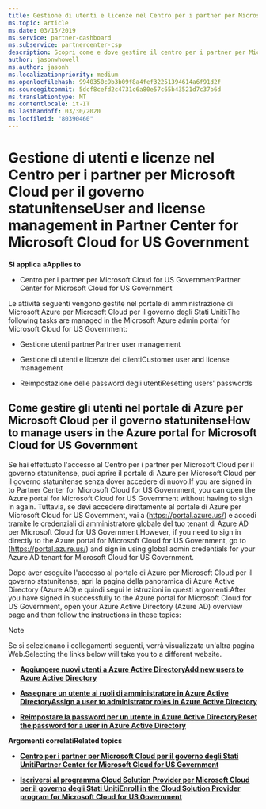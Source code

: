 ```yaml
---
title: Gestione di utenti e licenze nel Centro per i partner per Microsoft Cloud per il governo statunitense | Centro per i partner per Microsoft Cloud per il governo statunitense
ms.topic: article
ms.date: 03/15/2019
ms.service: partner-dashboard
ms.subservice: partnercenter-csp
description: Scopri come e dove gestire il centro per i partner per Microsoft Cloud per partner, clienti e licenze degli Stati Uniti, nonché per reimpostare le password.
author: jasonwhowell
ms.author: jasonh
ms.localizationpriority: medium
ms.openlocfilehash: 9940350c9b3b09f8a4fef32251394614a6f91d2f
ms.sourcegitcommit: 5dcf8cefd2c4731c6a80e57c65b43521d7c37b6d
ms.translationtype: MT
ms.contentlocale: it-IT
ms.lasthandoff: 03/30/2020
ms.locfileid: "80390460"
---
```

# <a name="user-and-license-management-in-partner-center-for-microsoft-cloud-for-us-government"></a><span data-ttu-id="056c4-103">Gestione di utenti e licenze nel Centro per i partner per Microsoft Cloud per il governo statunitense</span><span class="sxs-lookup"><span data-stu-id="056c4-103">User and license management in Partner Center for Microsoft Cloud for US Government</span></span>

<span data-ttu-id="056c4-104">**Si applica a**</span><span class="sxs-lookup"><span data-stu-id="056c4-104">**Applies to**</span></span>

-  <span data-ttu-id="056c4-105">Centro per i partner per Microsoft Cloud for US Government</span><span class="sxs-lookup"><span data-stu-id="056c4-105">Partner Center for Microsoft Cloud for US Government</span></span>

<span data-ttu-id="056c4-106">Le attività seguenti vengono gestite nel portale di amministrazione di Microsoft Azure per Microsoft Cloud per il governo degli Stati Uniti:</span><span class="sxs-lookup"><span data-stu-id="056c4-106">The following tasks are managed in the Microsoft Azure admin portal for Microsoft Cloud for US Government:</span></span>

- <span data-ttu-id="056c4-107">Gestione utenti partner</span><span class="sxs-lookup"><span data-stu-id="056c4-107">Partner user management</span></span>

- <span data-ttu-id="056c4-108">Gestione di utenti e licenze dei clienti</span><span class="sxs-lookup"><span data-stu-id="056c4-108">Customer user and license management</span></span>

- <span data-ttu-id="056c4-109">Reimpostazione delle password degli utenti</span><span class="sxs-lookup"><span data-stu-id="056c4-109">Resetting users' passwords</span></span>


## <a name="how-to-manage-users-in-the-azure-portal-for-microsoft-cloud-for-us-government"></a><span data-ttu-id="056c4-110">Come gestire gli utenti nel portale di Azure per Microsoft Cloud per il governo statunitense</span><span class="sxs-lookup"><span data-stu-id="056c4-110">How to manage users in the Azure portal for Microsoft Cloud for US Government</span></span>

<span data-ttu-id="056c4-111">Se hai effettuato l'accesso al Centro per i partner per Microsoft Cloud per il governo statunitense, puoi aprire il portale di Azure per Microsoft Cloud per il governo statunitense senza dover accedere di nuovo.</span><span class="sxs-lookup"><span data-stu-id="056c4-111">If you are signed in to Partner Center for Microsoft Cloud for US Government, you can open the Azure portal for Microsoft Cloud for US Government without having to sign in again.</span></span> <span data-ttu-id="056c4-112">Tuttavia, se devi accedere direttamente al portale di Azure per Microsoft Cloud for US Government, vai a (https://portal.azure.us/) e accedi tramite le credenziali di amministratore globale del tuo tenant di Azure AD per Microsoft Cloud for US Government.</span><span class="sxs-lookup"><span data-stu-id="056c4-112">However, if you need to sign in directly to the Azure portal for Microsoft Cloud for US Government, go to (https://portal.azure.us/) and sign in using global admin credentials for your Azure AD tenant for Microsoft Cloud for US Government.</span></span>

<span data-ttu-id="056c4-113">Dopo aver eseguito l'accesso al portale di Azure per Microsoft Cloud per il governo statunitense, apri la pagina della panoramica di Azure Active Directory (Azure AD) e quindi segui le istruzioni in questi argomenti:</span><span class="sxs-lookup"><span data-stu-id="056c4-113">After you have signed in successfully to the Azure portal for Microsoft Cloud for US Government, open your Azure Active Directory (Azure AD) overview page and then follow the instructions in these topics:</span></span>

> [!NOTE]  
> <span data-ttu-id="056c4-114">Se si selezionano i collegamenti seguenti, verrà visualizzata un'altra pagina Web.</span><span class="sxs-lookup"><span data-stu-id="056c4-114">Selecting the links below will take you to a different website.</span></span> 

-  [<span data-ttu-id="056c4-115">**Aggiungere nuovi utenti a Azure Active Directory**</span><span class="sxs-lookup"><span data-stu-id="056c4-115">**Add new users to Azure Active Directory**</span></span>](https://docs.microsoft.com/azure/active-directory/active-directory-users-create-azure-portal)

-  [<span data-ttu-id="056c4-116">**Assegnare un utente ai ruoli di amministratore in Azure Active Directory**</span><span class="sxs-lookup"><span data-stu-id="056c4-116">**Assign a user to administrator roles in Azure Active Directory**</span></span>](https://docs.microsoft.com/azure/active-directory/active-directory-users-assign-role-azure-portal)

-  [<span data-ttu-id="056c4-117">**Reimpostare la password per un utente in Azure Active Directory**</span><span class="sxs-lookup"><span data-stu-id="056c4-117">**Reset the password for a user in Azure Active Directory**</span></span>](https://docs.microsoft.com/azure/active-directory/active-directory-users-reset-password-azure-portal)

<span data-ttu-id="056c4-118">**Argomenti correlati**</span><span class="sxs-lookup"><span data-stu-id="056c4-118">**Related topics**</span></span>

-  [<span data-ttu-id="056c4-119">**Centro per i partner per Microsoft Cloud per il governo degli Stati Uniti**</span><span class="sxs-lookup"><span data-stu-id="056c4-119">**Partner Center for Microsoft Cloud for US Government**</span></span>](partner-center-for-microsoft-us-govt-cloud.md)

-  [<span data-ttu-id="056c4-120">**Iscriversi al programma Cloud Solution Provider per Microsoft Cloud per il governo degli Stati Uniti**</span><span class="sxs-lookup"><span data-stu-id="056c4-120">**Enroll in the Cloud Solution Provider program for Microsoft Cloud for US Government**</span></span>](enroll-in-csp-for-microsoft-us-govt-cloud.md)
